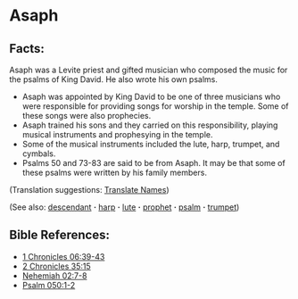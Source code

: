 # Asaph #

## Facts: ##

Asaph was a Levite priest and gifted musician who composed the music for the psalms of King David. He also wrote his own psalms.

* Asaph was appointed by King David to be one of three musicians who were responsible for providing songs for worship in the temple. Some of these songs were also prophecies.
* Asaph trained his sons and they carried on this responsibility, playing musical instruments and prophesying in the temple.
* Some of the musical instruments included the lute, harp, trumpet, and cymbals.
* Psalms 50 and 73-83 are said to be from Asaph. It may be that some of these psalms were written by his family members.

(Translation suggestions: [Translate Names](https://git.door43.org/Door43/en-ta-translate-vol1/src/master/content/translate_names.md))

(See also: [descendant](../other/descendant.md) **·** [harp](../other/harp.md) **·** [lute](../other/lute.md) **·** [prophet](../kt/prophet.md) **·** [psalm](../other/psalm.md) **·** [trumpet](../other/trumpet.md))

## Bible References: ##

* [1 Chronicles 06:39-43](https://door43.org/en/bible/notes/1ch/06/39)
* [2 Chronicles 35:15](https://door43.org/en/bible/notes/2ch/35/15)
* [Nehemiah 02:7-8](https://door43.org/en/bible/notes/neh/02/07)
* [Psalm 050:1-2](https://door43.org/en/bible/notes/psa/050/001)

